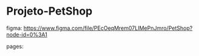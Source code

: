 # Projeto-PetShop

figma: https://www.figma.com/file/PEcOeqMrem07LIMePnJmro/PetShop?node-id=0%3A1

pages:
